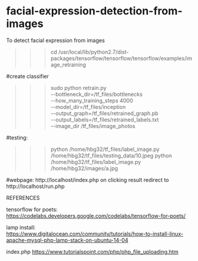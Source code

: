 # facial-expression-detection-from-images
To detect facial expression from images

>>> cd /usr/local/lib/python2.7/dist-packages/tensorflow/tensorflow/tensorflow/examples/image_retraining

#create classifier
>>> sudo python retrain.py \
--bottleneck_dir=/tf_files/bottlenecks \
--how_many_training_steps 4000 \
--model_dir=/tf_files/inception \
--output_graph=/tf_files/retrained_graph.pb \
--output_labels=/tf_files/retrained_labels.txt \
--image_dir /tf_files/image_photos

#testing:
 >>> python /home/hbg32/tf_files/label_image.py /home/hbg32/tf_files/testing_data/10.jpeg
 >>> python /home/hbg32/tf_files/label_image.py /home/hbg32/images/a.jpg

#webpage:
         http://localhost/index.php 
         on clicking result redirect to http://localhost/run.php



REFERENCES

tensorflow for poets:
        https://codelabs.developers.google.com/codelabs/tensorflow-for-poets/
  
lamp install:  
     	  https://www.digitalocean.com/community/tutorials/how-to-install-linux-apache-mysql-php-lamp-stack-on-ubuntu-14-04

index.php
	      https://www.tutorialspoint.com/php/php_file_uploading.htm

